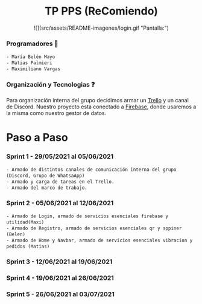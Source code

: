 <h1 align="center">TP PPS (ReComiendo) </h1>
<div align="center">
![](src/assets/README-imagenes/login.gif "Pantalla:")
</div>

### Programadores :iphone:

``` 
- María Belén Mayo
- Matias Palmieri
- Maximiliano Vargas
```


### Organización y Tecnologias :question:

Para organización interna del grupo decidimos armar un [Trello](https://trello.com/b/klTX895E/restaurant) y un canal de Discord.
Nuestro proyecto esta conectado a [Firebase](https://console.firebase.google.com/project/restaurantapp-3405c/overview), donde usaremos a la
misma como nuestro gestor de datos.

# Paso a Paso

### Sprint 1 - 29/05/2021 al 05/06/2021

```
- Armado de distintos canales de comunicación interna del grupo (Discord, Grupo de WhatsaApp)
- Armado y carga de tareas en el Trello.
- Armado del marco de trabajo.
```

### Sprint 2 - 05/06/2021 al 12/06/2021

```
- Armado de Login, armado de servicios esenciales firebase y utilidad(Maxi)
- Armado de Registro, armado de servicios esenciales qr y sppiner (Belen)
- Armado de Home y Navbar, armado de servicios esenciales vibracion y pedidos (Matias)
```

### Sprint 3 - 12/06/2021 al 19/06/2021

### Sprint 4 - 19/06/2021 al 26/06/2021

### Sprint 5 - 26/06/2021 al 03/07/2021